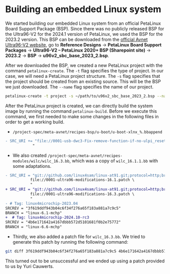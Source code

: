 # Building an embedded Linux system

We started building our embedded Linux system from an official PetaLinux Board Support Package (BSP). Since there was no publicly released BSP for the Ultra96-V2 for the 2024.1 version of PetaLinux, we used the BSP for the 2023.2 version. This BSP can be downloaded from the [official Avnet Ultra96-V2 website](https://www.avnet.com/wps/portal/us/products/avnet-boards/avnet-board-families/ultra96-v2/?srsltid=AfmBOootw0XqCDDNsKIG109q9VltqPq5CpBv8dUQG7ZsPMgQUcB-zR3p), go to **Reference Designs** → **PetaLinux Board Support Packages** → **Ultra96-V2 – PetaLinux 2020+ BSP (Sharepoint site)** → **2023.2** → **BSP** → **u96v2_sbc_base_2023_2.bsp**.

After we downloaded the BSP, we created a new PetaLinux project with the command `petalinux-create`. The `-t` flag specifies the type of project. In our case, we will need a PetaLinux project structure. The `-s` flag specifies that the project should be created from an existing source. This will be the BSP we just downloaded. The `--name` flag specifies the name of our project.

``` bash
petalinux-create -t project -s ~/path/to/u96v2_sbc_base_2023_2.bsp --name <project_name>
```

After the PetaLinux project is created, we can directly build the system image by running the command `petalinux-build`. Before we execute this command, we first needed to make some changes in the following files in order to get a working build.

- `/project-spec/meta-avnet/recipes-bsp/u-boot/u-boot-xlnx_%.bbappend`
```diff
- SRC_URI += "file://0001-usb-dwc3-Fix-remove-function-if-no-ulpi_reset-gpio.patch \
            "
```

- We also created `/project-spec/meta-avnet/recipes-modules/wilc/wilc_16.3.bb`, which was a copy of `wilc_16.1.1.bb` with some adaptations. 
```diff
- SRC_URI = "git://github.com/linux4sam/linux-at91.git;protocol=http;branch=${BRANCH};subpath=drivers/net/wireless/microchip/wilc1000 \
           file://0001-ultra96-modifications-16.1.patch \
           "
+ SRC_URI = "git://github.com/linux4sam/linux-at91.git;protocol=http;branch=${BRANCH};subpath=drivers/net/wireless/microchip/wilc1000 \
           file://0001-ultra96-modifications-16.3.patch \
           "
- # Tag: linux4microchip-2023.04
SRCREV = "3f619ddf943b04c6f34f276a65f183a881a7c9c5"
BRANCH = "linux-6.1-mchp"
+  # Tag: linux4microchip-2024.10-rc3
SRCREV = "4b6e171642a4167dbbb572d5101681f0b2e75772"  
BRANCH = "linux-6.6-mchp"
```

- Thirdly, we also added a patch file for `wilc_16.3.bb`. We tried to generate this patch by running the following command:
``` bash
git diff 3f619ddf943b04c6f34f276a65f183a881a7c9c5 4b6e171642a4167dbbb572d5101681f0b2e75772 -- drivers/net/wireless/microchip/wilc1000 > ~/path/to/petalinux/project/project-spec/meta-avnet/recipes-modules/wilc/files/0001-ultra96-modifications-16.3.patch
```
This turned out to be unsuccessful and we ended up using a patch provided to us by Yuri Cauwerts. 

